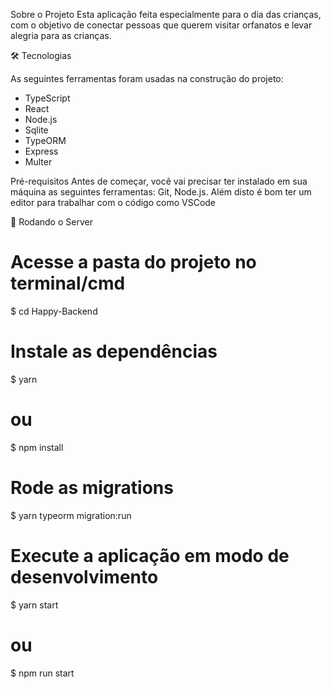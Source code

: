 Sobre o Projeto
Esta aplicação feita especialmente para o dia das crianças, com o objetivo de conectar pessoas que querem visitar orfanatos e levar alegria para as crianças.

🛠 Tecnologias

As seguintes ferramentas foram usadas na construção do projeto:

- TypeScript
- React
- Node.js
- Sqlite
- TypeORM
- Express
- Multer

Pré-requisitos
Antes de começar, você vai precisar ter instalado em sua máquina as seguintes ferramentas: Git, Node.js. Além disto é bom ter um editor para trabalhar com o código como VSCode

🎲 Rodando o Server

# Acesse a pasta do projeto no terminal/cmd
$ cd Happy-Backend

# Instale as dependências
$ yarn
# ou
$ npm install

# Rode as migrations
$ yarn typeorm migration:run

# Execute a aplicação em modo de desenvolvimento
$ yarn start
# ou
$ npm run start
